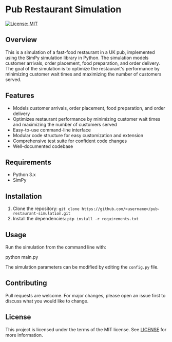 # Pub Restaurant Simulation

[![License: MIT](https://img.shields.io/badge/License-MIT-yellow.svg)](https://opensource.org/licenses/MIT)

## Overview
This is a simulation of a fast-food restaurant in a UK pub, implemented using the SimPy simulation library in Python. The simulation models customer arrivals, order placement, food preparation, and order delivery. The goal of the simulation is to optimize the restaurant's performance by minimizing customer wait times and maximizing the number of customers served.

## Features
- Models customer arrivals, order placement, food preparation, and order delivery
- Optimizes restaurant performance by minimizing customer wait times and maximizing the number of customers served
- Easy-to-use command-line interface
- Modular code structure for easy customization and extension
- Comprehensive test suite for confident code changes
- Well-documented codebase

## Requirements
- Python 3.x
- SimPy

## Installation
1. Clone the repository: `git clone https://github.com/<username>/pub-restaurant-simulation.git`
2. Install the dependencies: `pip install -r requirements.txt`

## Usage
Run the simulation from the command line with:

python main.py



The simulation parameters can be modified by editing the `config.py` file.

## Contributing
Pull requests are welcome. For major changes, please open an issue first to discuss what you would like to change.

## License
This project is licensed under the terms of the MIT license. See [LICENSE](LICENSE) for more information.

